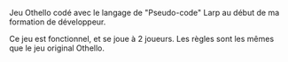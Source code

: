 Jeu Othello codé avec le langage de "Pseudo-code" Larp au début de ma formation de développeur.

Ce jeu est fonctionnel, et se joue à 2 joueurs.
Les règles sont les mêmes que le jeu original Othello.

